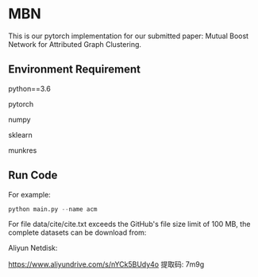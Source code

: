 # MBN
This is our pytorch implementation for our submitted paper: Mutual Boost Network for Attributed Graph Clustering.

## Environment Requirement

python==3.6

pytorch

numpy

sklearn

munkres

## Run Code
For example: 
```python
python main.py --name acm
```
For file data/cite/cite.txt exceeds the GitHub's file size limit of 100 MB, the complete datasets can be download from: 

Aliyun Netdisk:

https://www.aliyundrive.com/s/nYCk5BUdy4o 提取码: 7m9g
